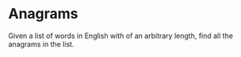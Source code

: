# Anagrams
 Given a list of words in English with of an arbitrary length, find all the anagrams in the list. 
